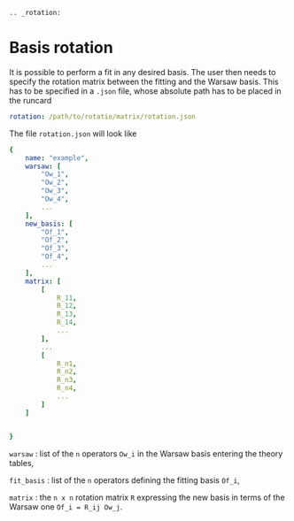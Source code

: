```eval_rst
.. _rotation:
```
# Basis rotation
It is possible to perform a fit in any desired basis.
The user then needs to specify the rotation matrix between the fitting and the Warsaw basis.
This has to be specified in a ``.json`` file, whose absolute path has to be placed in the runcard
```yaml
rotation: /path/to/rotatio/matrix/rotation.json
```
The file ``rotation.json`` will look like

```yaml
{
    name: "example",
    warsaw: [
        "Ow_1",
        "Ow_2",
        "Ow_3",
        "Ow_4",
        ...
    ],
    new_basis: [
        "Of_1",
        "Of_2",
        "Of_3",
        "Of_4",
        ...
    ],
    matrix: [
        [
            R_11,
            R_12,
            R_13,
            R_14,
            ...
        ],
        ...
        [
            R_n1,
            R_n2,
            R_n3,
            R_n4,
            ...
        ]
    ]


}

```

``warsaw`` : list of the ``n`` operators ``Ow_i`` in the Warsaw basis entering the theory tables,

``fit_basis`` : list of the ``n`` operators defining the fitting basis ``Of_i``,

``matrix`` : the ``n x n`` rotation matrix ``R`` expressing the new basis in terms of the Warsaw one
``Of_i = R_ij Ow_j``.
